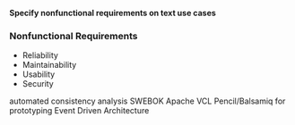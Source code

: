 __Specify nonfunctional requirements on text use cases__

### Nonfunctional Requirements
* Reliability
* Maintainability
* Usability
* Security

automated consistency analysis
SWEBOK
Apache VCL
Pencil/Balsamiq for prototyping
Event Driven Architecture
